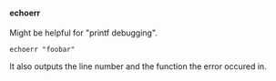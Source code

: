 #### echoerr

Might be helpful for "printf debugging".

```
echoerr "foobar"
```

It also outputs the line number and the function the error occured in.
